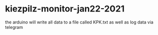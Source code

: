 # kiezpilz-monitor-jan22-2021

the arduino will write all data to a file called KPK.txt
as well as log data via telegram
